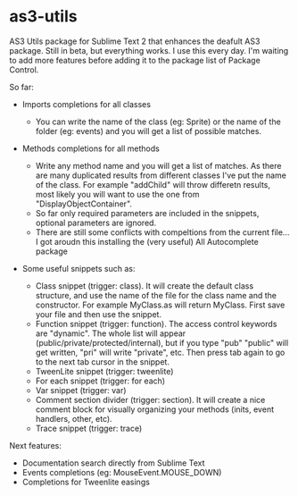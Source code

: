 as3-utils
=========

AS3 Utils package for Sublime Text 2 that enhances the deafult AS3 package. Still in beta, but everything works. I use this every day. I'm waiting to add more features before adding it to the package list of Package Control.

So far:
  - Imports completions for all classes
    - You can write the name of the class (eg: Sprite) or the name of the folder (eg: events) and you will get a list of possible matches.

  - Methods completions for all methods
    - Write any method name and you will get a list of matches. As there are many duplicated results from different classes I've put the name of the class. For example "addChild" will throw differetn results, most likely you will want to use the one from "DisplayObjectContainer".
    - So far only required parameters are included in the snippets, optional parameters are ignored.
    - There are still some conflicts with compeltions from the current file... I got aroudn this installing the (very useful) All Autocomplete package

  - Some useful snippets such as:
    - Class snippet (trigger: class). It will create the default class structure, and use the name of the file for the class name and the constructor. For example MyClass.as will return MyClass. First save your file and then use the snippet.
    - Function snippet (trigger: function). The access control keywords are "dynamic". The whole list will appear (public/private/protected/internal), but if you type "pub" "public" will get written, "pri" will write "private", etc. Then press tab again to go to the next tab cursor in the snippet.
    - TweenLite snippet (trigger: tweenlite)
    - For each snippet (trigger: for each)
    - Var snippet (trigger: var)
    - Comment section divider (trigger: section). It will create a nice comment block for visually organizing your methods (inits, event handlers, other, etc).
    - Trace snippet (trigger: trace)



Next features:
  - Documentation search directly from Sublime Text
  - Events completions (eg: MouseEvent.MOUSE_DOWN)
  - Completions for Tweenlite easings